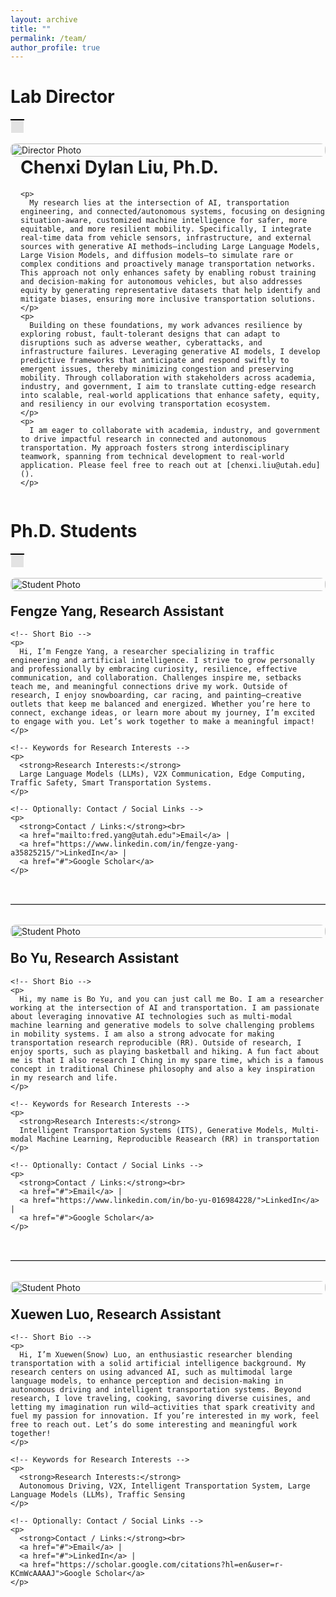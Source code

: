 ```yaml
---
layout: archive
title: ""
permalink: /team/
author_profile: true
---
```


# **Lab Director**
<table>
    <tr>
        <td style="background-color: #E3E3E3; border-top: 2px solid black; border-bottom: 0.05px solid white; border-left: 0.05px solid white; border-right: 0.05px solid white; padding: 10px; height: 1px;">
        </td>
    </tr>
</table>

<!-- Director Section: Half-page Photo (Left), Info (Right) -->
<div style="
  display: flex;
  flex-wrap: wrap;           /* Allows wrapping on smaller screens */
  margin-bottom: 2rem;       /* Spacing below the section */
">

  <!-- Left: Large Photo -->
  <div style="flex: 1; min-width: 300px;">
    <img 
      src="https://chenxiliu-dylan.github.io/images/Chenxi_4_5_3.JPG" 
      alt="Director Photo"
      style="
        width: 100%;
        height: auto;
        border-radius: 8px;   /* Rounded corners if desired */
        object-fit: cover;    /* Ensures the image scales nicely */
      "
    >
  </div>

  <!-- Right: Text about Yourself -->
  <div style="flex: 2; min-width: 300px; padding-left: 1rem;">
    <h1 style="margin-top: 0;">Chenxi Dylan Liu, Ph.D. </h1>
    
    <p>
      My research lies at the intersection of AI, transportation engineering, and connected/autonomous systems, focusing on designing situation-aware, customized machine intelligence for safer, more equitable, and more resilient mobility. Specifically, I integrate real-time data from vehicle sensors, infrastructure, and external sources with generative AI methods—including Large Language Models, Large Vision Models, and diffusion models—to simulate rare or complex conditions and proactively manage transportation networks. This approach not only enhances safety by enabling robust training and decision-making for autonomous vehicles, but also addresses equity by generating representative datasets that help identify and mitigate biases, ensuring more inclusive transportation solutions.
    </p>
    <p>
      Building on these foundations, my work advances resilience by exploring robust, fault-tolerant designs that can adapt to disruptions such as adverse weather, cyberattacks, and infrastructure failures. Leveraging generative AI models, I develop predictive frameworks that anticipate and respond swiftly to emergent issues, thereby minimizing congestion and preserving mobility. Through collaboration with stakeholders across academia, industry, and government, I aim to translate cutting-edge research into scalable, real-world applications that enhance safety, equity, and resiliency in our evolving transportation ecosystem.
    </p>
    <p>
      I am eager to collaborate with academia, industry, and government to drive impactful research in connected and autonomous transportation. My approach fosters strong interdisciplinary teamwork, spanning from technical development to real-world application. Please feel free to reach out at [chenxi.liu@utah.edu]().
    </p>
  </div>

</div>


# **Ph.D. Students**
<table>
    <tr>
        <td style="background-color: #E3E3E3; border-top: 2px solid black; border-bottom: 0.05px solid white; border-left: 0.05px solid white; border-right: 0.05px solid white; padding: 10px; height: 1px;">
        </td>
    </tr>
</table>

<div style="
  display: flex;
  flex-wrap: wrap; 
  margin-bottom: 2rem;        /* Spacing after each student section */
  gap: 20px;                  /* Space between the image and text */
  align-items: flex-start;    /* Align items at the top */
">

  <!-- Left: Student Photo -->
  <div style="flex: 1; min-width: 200px;">
    <img 
      src="https://chenxiliu-dylan.github.io/images/fengze_yang.jpg" 
      alt="Student Photo"
      style="
        width: 100%;
        height: auto;
        border-radius: 8px;    /* Optional: rounded corners */
        object-fit: cover;     /* Maintain aspect ratio */
      "
    >
  </div>

  <!-- Right: Bio & Keywords -->
  <div style="flex: 3; min-width: 300px;">
    <h2 style="margin-top: 0;">Fengze Yang, Research Assistant</h2>
    
    <!-- Short Bio -->
    <p>
      Hi, I’m Fengze Yang, a researcher specializing in traffic engineering and artificial intelligence. I strive to grow personally and professionally by embracing curiosity, resilience, effective communication, and collaboration. Challenges inspire me, setbacks teach me, and meaningful connections drive my work. Outside of research, I enjoy snowboarding, car racing, and painting—creative outlets that keep me balanced and energized. Whether you’re here to connect, exchange ideas, or learn more about my journey, I’m excited to engage with you. Let’s work together to make a meaningful impact!
    </p>
    
    <!-- Keywords for Research Interests -->
    <p>
      <strong>Research Interests:</strong>
      Large Language Models (LLMs), V2X Communication, Edge Computing, Traffic Safety, Smart Transportation Systems.
    </p>
    
    <!-- Optionally: Contact / Social Links -->
    <p>
      <strong>Contact / Links:</strong><br>
      <a href="mailto:fred.yang@utah.edu">Email</a> | 
      <a href="https://www.linkedin.com/in/fengze-yang-a35825215/">LinkedIn</a> | 
      <a href="#">Google Scholar</a>
    </p>
  </div>
</div>





<hr style="border: 0; border-top: 1px solid #ccc; margin: 2rem 0;">




<div style="
  display: flex;
  flex-wrap: wrap; 
  margin-bottom: 2rem;        /* Spacing after each student section */
  gap: 20px;                  /* Space between the image and text */
  align-items: flex-start;    /* Align items at the top */
">

  <!-- Left: Student Photo -->
  <div style="flex: 1; min-width: 200px;">
    <img 
      src="https://chenxiliu-dylan.github.io/images/bo_yu.png" 
      alt="Student Photo"
      style="
        width: 100%;
        height: auto;
        border-radius: 8px;    /* Optional: rounded corners */
        object-fit: cover;     /* Maintain aspect ratio */
      "
    >
  </div>

  <!-- Right: Bio & Keywords -->
  <div style="flex: 3; min-width: 300px;">
    <h2 style="margin-top: 0;">Bo Yu, Research Assistant</h2>
    
    <!-- Short Bio -->
    <p>
      Hi, my name is Bo Yu, and you can just call me Bo. I am a researcher working at the intersection of AI and transportation. I am passionate about leveraging innovative AI technologies such as multi-modal machine learning and generative models to solve challenging problems in mobility systems. I am also a strong advocate for making transportation research reproducible (RR). Outside of research, I enjoy sports, such as playing basketball and hiking. A fun fact about me is that I also research I Ching in my spare time, which is a famous concept in traditional Chinese philosophy and also a key inspiration in my research and life.
    </p>
    
    <!-- Keywords for Research Interests -->
    <p>
      <strong>Research Interests:</strong>
      Intelligent Transportation Systems (ITS), Generative Models, Multi-modal Machine Learning, Reproducible Reasearch (RR) in transportation
    </p>
    
    <!-- Optionally: Contact / Social Links -->
    <p>
      <strong>Contact / Links:</strong><br>
      <a href="#">Email</a> | 
      <a href="https://www.linkedin.com/in/bo-yu-016984228/">LinkedIn</a> | 
      <a href="#">Google Scholar</a>
    </p>
  </div>
</div>





<hr style="border: 0; border-top: 1px solid #ccc; margin: 2rem 0;">





<div style="
  display: flex;
  flex-wrap: wrap; 
  margin-bottom: 2rem;        /* Spacing after each student section */
  gap: 20px;                  /* Space between the image and text */
  align-items: flex-start;    /* Align items at the top */
">

  <!-- Left: Student Photo -->
  <div style="flex: 1; min-width: 200px;">
    <img 
      src="https://chenxiliu-dylan.github.io/images/xuewen_luo.jpg" 
      alt="Student Photo"
      style="
        width: 100%;
        height: auto;
        border-radius: 8px;    /* Optional: rounded corners */
        object-fit: cover;     /* Maintain aspect ratio */
      "
    >
  </div>

  <!-- Right: Bio & Keywords -->
  <div style="flex: 3; min-width: 300px;">
    <h2 style="margin-top: 0;">Xuewen Luo, Research Assistant</h2>
    
    <!-- Short Bio -->
    <p>
      Hi, I’m Xuewen(Snow) Luo, an enthusiastic researcher blending transportation with a solid artificial intelligence background. My research centers on using advanced AI, such as multimodal large language models, to enhance perception and decision-making in autonomous driving and intelligent transportation systems. Beyond research, I love traveling, cooking, savoring diverse cuisines, and letting my imagination run wild—activities that spark creativity and fuel my passion for innovation. If you’re interested in my work, feel free to reach out. Let’s do some interesting and meaningful work together!
    </p>
    
    <!-- Keywords for Research Interests -->
    <p>
      <strong>Research Interests:</strong>
      Autonomous Driving, V2X, Intelligent Transportation System, Large Language Models (LLMs), Traffic Sensing
    </p>
    
    <!-- Optionally: Contact / Social Links -->
    <p>
      <strong>Contact / Links:</strong><br>
      <a href="#">Email</a> | 
      <a href="#">LinkedIn</a> | 
      <a href="https://scholar.google.com/citations?hl=en&user=r-KCmWcAAAAJ">Google Scholar</a>
    </p>
  </div>
</div>